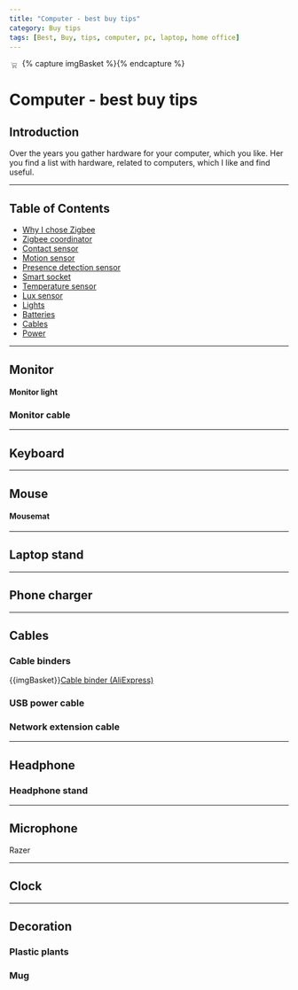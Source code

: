 ```yaml
---
title: "Computer - best buy tips"
category: Buy tips
tags: [Best, Buy, tips, computer, pc, laptop, home office]
---
```

{% capture imgBasket %}<img src="images/basket.png" alt="" style="margin-right:5px;margin-top:4px;padding-right:2px;float:left"/>{% endcapture %}

# Computer - best buy tips

## Introduction

Over the years you gather hardware for your computer, which you like.
Her you find a list with hardware, related to computers, which I like and find useful.

---

## Table of Contents
<!-- TOC -->
* [Why I chose Zigbee](#why-i-chose-zigbee)
* [Zigbee coordinator](#zigbee-coordinator)
* [Contact sensor](#contact-sensor)
* [Motion sensor](#motion-sensor)
* [Presence detection sensor](#presence-detection-sensor)
* [Smart socket](#smart-socket)
* [Temperature sensor](#temperature-sensor)
* [Lux sensor](#lux-sensor)
* [Lights](#lights)
* [Batteries](#batteries)
* [Cables](#cables)
* [Power](#power)
<!-- TOC -->

---

## Monitor

#### Monitor light

### Monitor cable

---

## Keyboard

---

## Mouse

#### Mousemat

---

## Laptop stand

---

## Phone charger

---

## Cables

### Cable binders

{{imgBasket}}<a href="https://s.click.aliexpress.com/e/_DkW8dd9" target="_blank">Cable binder (AliExpress)</a>


### USB power cable

### Network extension cable

---

## Headphone

### Headphone stand

---

## Microphone

Razer 

---

## Clock


---

## Decoration

### Plastic plants

### Mug
